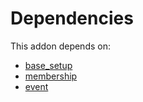 # Dependencies

This addon depends on:

- [base_setup](../../../../odoo-bringout-oca-ocb-base_setup)
- [membership](../../../../../oca-ocb-vertical-industry/odoo-bringout-oca-ocb-membership)
- [event](../../../../odoo-bringout-oca-ocb-event)
